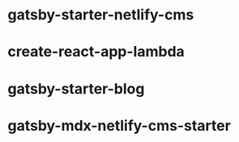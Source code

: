 # gatsby-starter-netlify-cms
# create-react-app-lambda
# gatsby-starter-blog
# gatsby-mdx-netlify-cms-starter

